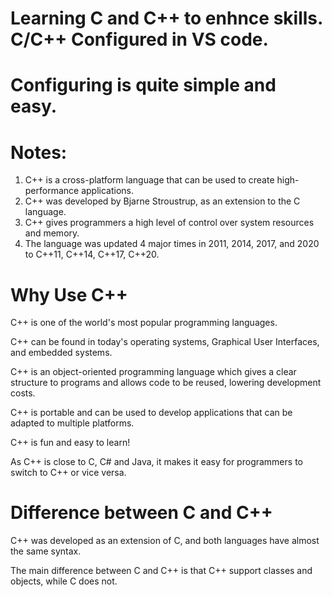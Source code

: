 # Learning C and C++ to enhnce skills. C/C++ Configured in VS code.

# Configuring is quite simple and easy.

# Notes:

1. C++ is a cross-platform language that can be used to create high-performance applications.
2. C++ was developed by Bjarne Stroustrup, as an extension to the C language.
3. C++ gives programmers a high level of control over system resources and memory.
4. The language was updated 4 major times in 2011, 2014, 2017, and 2020 to C++11, C++14, C++17, C++20.

# Why Use C++

C++ is one of the world's most popular programming languages.

C++ can be found in today's operating systems, Graphical User Interfaces, and embedded systems.

C++ is an object-oriented programming language which gives a clear structure to programs and allows code to be reused, lowering development costs.

C++ is portable and can be used to develop applications that can be adapted to multiple platforms.

C++ is fun and easy to learn!

As C++ is close to C, C# and Java, it makes it easy for programmers to switch to C++ or vice versa.

# Difference between C and C++

C++ was developed as an extension of C, and both languages have almost the same syntax.

The main difference between C and C++ is that C++ support classes and objects, while C does not.
